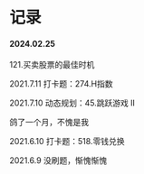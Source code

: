 # 记录

#### 2024.02.25
121.买卖股票的最佳时机

2021.7.11 打卡题：274.H指数

2021.7.10 动态规划：45.跳跃游戏 II

鸽了一个月，不愧是我

2021.6.10 打卡题：518.零钱兑换

2021.6.9 没刷题，惭愧惭愧
